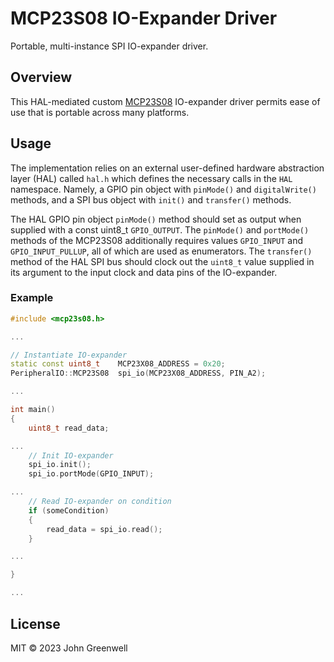 # MCP23S08 IO-Expander Driver

Portable, multi-instance SPI IO-expander driver.

## Overview

This HAL-mediated custom [MCP23S08](https://www.digikey.com/en/products/detail/microchip-technology/MCP23S08T-E-SO/739287) IO-expander driver permits ease of use that is portable across many platforms.

## Usage

The implementation relies on an external user-defined hardware abstraction layer (HAL) called `hal.h` which defines the necessary calls in the `HAL` namespace. Namely, a GPIO pin object with `pinMode()` and `digitalWrite()` methods, and a SPI bus object with `init()` and `transfer()` methods.

The HAL GPIO pin object `pinMode()` method should set as output when supplied with a const uint8_t `GPIO_OUTPUT`. The `pinMode()` and `portMode()` methods of the MCP23S08 additionally requires values `GPIO_INPUT` and `GPIO_INPUT_PULLUP`, all of which are used as enumerators. The `transfer()` method of the HAL SPI bus should clock out the `uint8_t` value supplied in its argument to the input clock and data pins of the IO-expander.

### Example

```cpp
#include <mcp23s08.h>

...

// Instantiate IO-expander
static const uint8_t    MCP23X08_ADDRESS = 0x20;
PeripheralIO::MCP23S08  spi_io(MCP23X08_ADDRESS, PIN_A2);

...

int main()
{
    uint8_t read_data;

...
    // Init IO-expander
    spi_io.init();
    spi_io.portMode(GPIO_INPUT);

...
    // Read IO-expander on condition
    if (someCondition)
    {
        read_data = spi_io.read();
    }

...

}

...
```

## License

MIT © 2023 John Greenwell